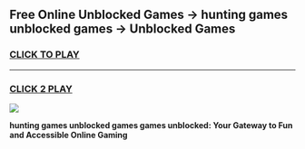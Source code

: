 
## Free Online Unblocked Games → hunting games unblocked games → Unblocked Games
<h3>
<a href="https://premium.freeplayer.one?title=hunting_games_unblocked_games&ref=21F">CLICK TO PLAY</a></h3>
<hr>

<h3>
<a href="https://premium.freeplayer.one?title=hunting_games_unblocked_games&ref=21F">CLICK 2 PLAY</a>
  
</h3>

<a href="https://premium.freeplayer.one?title=hunting_games_unblocked_games&ref=21F/"><img src="https://clearcache.store/games.png"></a>


**hunting games unblocked games games unblocked: Your Gateway to Fun and Accessible Online Gaming**
